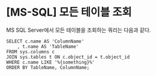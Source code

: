 # [MS-SQL] 모든 테이블 조회

MS SQL Server에서 모든 테이블을 조회하는 쿼리는 다음과 같다.

```
SELECT c.name AS 'ColumnName'
    , t.name AS 'TableName'
FROM sys.columns c
JOIN sys.tables t ON c.object_id = t.object_id
WHERE c.name LIKE '%{something}%'
ORDER BY TableName, ColumnName;
```